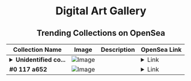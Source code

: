<div align="center">

# Digital Art Gallery

## Trending Collections on OpenSea

| Collection Name                       | Image                                                                                     | Description                       | OpenSea Link                                                                                          |
|---------------------------------------|-------------------------------------------------------------------------------------------|-----------------------------------|--------------------------------------------------------------------------------------------------------|
| **<details><summary>Unidentified co...</summary>Unidentified contract bf39b2cb-6b8a-4e3f-928b-a6158f6cc0d3</details>** | ![Image](https://i2.seadn.io/optimism/0x579e4f4a7e577ef5ac6e9221ca8f11dd6d43316d/6404459f0a28661c41bd910f8b5899/e86404459f0a28661c41bd910f8b5899.png?w=200&auto=format) |  | <details><summary>Link</summary>[Unidentified contract bf39b2cb-6b8a-4e3f-928b-a6158f6cc0d3](https://opensea.io/collection/unidentified-contract-bf39b2cb-6b8a-4e3f-928b-a615)</details> |
| **#0 117 a652** | ![Image](https://i2.seadn.io/base/0x2ebd4845c54c605b2a1cc8dafecab2db12c57cf0/53834f05a4c1a44a3127b0358dc117/f053834f05a4c1a44a3127b0358dc117.jpeg?w=200&auto=format) |  | <details><summary>Link</summary>[#0 117 a652](https://opensea.io/collection/0-117-a652-2)</details> |

</div>